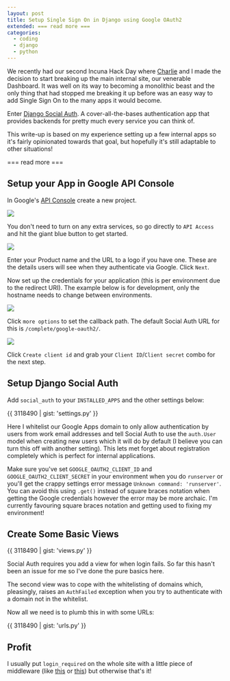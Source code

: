 ```yaml
---
layout: post
title: Setup Single Sign On in Django using Google OAuth2
extended: === read more ===
categories:
  - coding
  - django
  - python
---
```


We recently had our second Incuna Hack Day where [Charlie](http://www.github.com/meshy) and I made the decision to start breaking up the main internal site, our venerable Dashboard. It was well on its way to becoming a monolithic beast and the only thing that had stopped me breaking it up before was an easy way to add Single Sign On to the many apps it would become.

Enter [Django Social Auth](http://django-social-auth.readthedocs.org/en/latest/index.html). A cover-all-the-bases authentication app that provides backends for pretty much every service you can think of.

This write-up is based on my experience setting up a few internal apps so it's fairly opinionated towards that goal, but hopefully it's still adaptable to other situations!

=== read more ===

## Setup your App in Google API Console
In Google's [API Console](https://code.google.com/apis/console) create a new project.

![](http://f.cl.ly/items/1i353P2Q162K3G440o0R/Screen%20Shot%202012-07-15%20at%2021.11.02.png)

You don't need to turn on any extra services, so go directly to `API Access` and hit the giant blue button to get started.

![](http://f.cl.ly/items/323j183V3n0j0s1H1A2p/Screen%20Shot%202012-07-15%20at%2021.12.26.png)

Enter your Product name and the URL to a logo if you have one. These are the details users will see when they authenticate via Google. Click `Next`.

Now set up the credentials for your application (this is per environment due to the redirect URI). The example below is for development, only the hostname needs to change between environments.

![](http://f.cl.ly/items/3f2M0e0r0z3D120X1f2z/Screen%20Shot%202012-07-15%20at%2021.16.47.png)

Click `more options` to set the callback path. The default Social Auth URL for this is `/complete/google-oauth2/`.

![](http://f.cl.ly/items/3q2P0j173i2Q000r3i24/Screen%20Shot%202012-07-15%20at%2021.21.40.png)

Click `Create client id` and grab your `Client ID`/`Client secret` combo for the next step.


## Setup Django Social Auth
Add `social_auth` to your `INSTALLED_APPS` and the other settings below:

{{ 3118490 | gist: 'settings.py' }}

Here I whitelist our Google Apps domain to only allow authentication by users from work email addresses and tell Social Auth to use the `auth.User` model when creating new users which it will do by default (I believe you can turn this off with another setting). This lets met forget about registration completely which is perfect for internal applications.

Make sure you've set `GOOGLE_OAUTH2_CLIENT_ID` and `GOOGLE_OAUTH2_CLIENT_SECRET` in your environment when you do `runserver` or you'll get the crappy settings error message `Unknown command: 'runserver'`. You can avoid this using `.get()` instead of square braces notation when getting the Google credentials however the error may be more archaic. I'm currently favouring square braces notation and getting used to fixing my environment!



## Create Some Basic Views

{{ 3118490 | gist: 'views.py' }}

Social Auth requires you add a view for when login fails. So far this hasn't been an issue for me so I've done the pure basics here.

The second view was to cope with the whitelisting of domains which, pleasingly, raises an `AuthFailed` exception when you try to authenticate with a domain not in the whitelist.

Now all we need is to plumb this in with some URLs:

{{ 3118490 | gist: 'urls.py' }}


## Profit
I usually put `login_required` on the whole site with a little piece of middleware (like [this](http://djangosnippets.org/snippets/1179/) or [this](http://djangosnippets.org/snippets/1220/)) but otherwise that's it!

